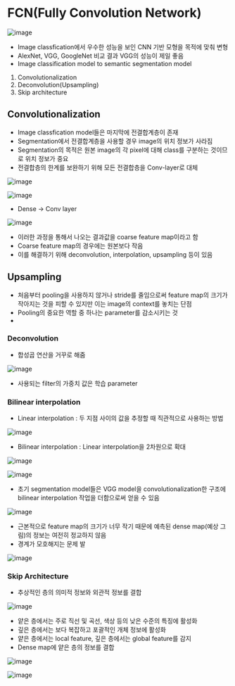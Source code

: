 # FCN(Fully Convolution Network)

![image](https://user-images.githubusercontent.com/80622859/212460633-394dbd92-faed-4a90-9c94-dcbf7ed1b2a3.png)

- Image classfication에서 우수한 성능을 보인 CNN 기반 모형을 목적에 맞춰 변형
- AlexNet, VGG, GoogleNet 비교 결과 VGG의 성능이 제일 좋음
- Image classification model to semantic segmentation model
1. Convolutionalization
2. Deconvolution(Upsampling)
3. Skip architecture

## Convolutionalization
- Image classfication model들은 마지막에 전결합계층이 존재
- Segmentation에서 전결합계층을 사용할 경우 image의 위치 정보가 사라짐
- Segmentation의 목적은 원본 image의 각 pixel에 대해 class를 구분하는 것이므로 위치 정보가 중요
- 전결합층의 한계를 보완하기 위해 모든 전결합층을 Conv-layer로 대체

![image](https://user-images.githubusercontent.com/80622859/212460763-178c2562-8d73-4d80-8eca-897dc3069eec.png)

![image](https://user-images.githubusercontent.com/80622859/212460769-7afa0842-571b-4d1c-8d4b-baa228103f8c.png)

- Dense -> Conv layer

![image](https://user-images.githubusercontent.com/80622859/212460793-d87b0908-f72d-42cb-b56d-c22fabc43138.png)

- 이러한 과정을 통해서 나오는 결과값을 coarse feature map이라고 함
- Coarse feature map의 경우에는 원본보다 작음
- 이를 해결하기 위해 deconvolution, interpolation, upsampling 등이 있음

## Upsampling
- 처음부터 pooling을 사용하지 않거나 stride를 줄임으로써 feature map의 크기가 작아지는 것을 피할 수 있지만 이는 image의 context를 놓치는 단점
- Pooling의 중요한 역할 중 하나는 parameter를 감소시키는 것
- 
### Deconvolution
- 합성곱 연산을 거꾸로 해줌

![image](https://user-images.githubusercontent.com/80622859/212461178-b86d71a8-a656-4efc-96c6-cc2dc035847e.png)

- 사용되는 filter의 가중치 값은 학습 parameter

### Bilinear interpolation
- Linear interpolation : 두 지점 사이의 값을 추정할 때 직관적으로 사용하는 방법

![image](https://user-images.githubusercontent.com/80622859/212461131-a6b1dea4-c7e4-48c8-bfe7-db49eaf67081.png)

- Bilinear interpolation : Linear interpolation을 2차원으로 확대

![image](https://user-images.githubusercontent.com/80622859/212461145-4a3f9345-8041-4c4e-993d-e82352c733cd.png)

![image](https://user-images.githubusercontent.com/80622859/212461162-1e51e348-fd37-40c2-8f63-ae1aee3dafc6.png)

- 초기 segmentation model들은 VGG model을 convolutionalization한 구조에 bilinear interpolation 작업을 더함으로써 얻을 수 있음

![image](https://user-images.githubusercontent.com/80622859/212461220-1921201e-0acc-4392-a781-e711ee5a8e4e.png)

- 근본적으로 feature map의 크기가 너무 작기 때문에 예측된 dense map(예상 그림)의 정보는 여전히 정교하지 않음
- 경계가 모호해지는 문제 발

![image](https://user-images.githubusercontent.com/80622859/212461240-43dc8f3d-b327-40e5-8544-a7bf97b0884a.png)

### Skip Architecture

- 추상적인 층의 의미적 정보와 외관적 정보를 결합

![image](https://user-images.githubusercontent.com/80622859/212461313-5c44c0dc-4e0b-4787-9a2f-bc672af18863.png)

- 얕은 층에서는 주로 직선 및 곡선, 색상 등의 낮은 수준의 특징에 활성화
- 깊은 층에서는 보다 복잡하고 포괄적인 개체 정보에 활성화
- 얕은 층에서는 local feature, 깊은 층에서는 global feature를 감지
- Dense map에 얕은 층의 정보를 결합

![image](https://user-images.githubusercontent.com/80622859/212461372-4b737d93-4efb-4781-83da-449adf356d7f.png)

![image](https://user-images.githubusercontent.com/80622859/212461393-bc05286e-a8df-4d86-88b4-61b08f0bfaa6.png)


